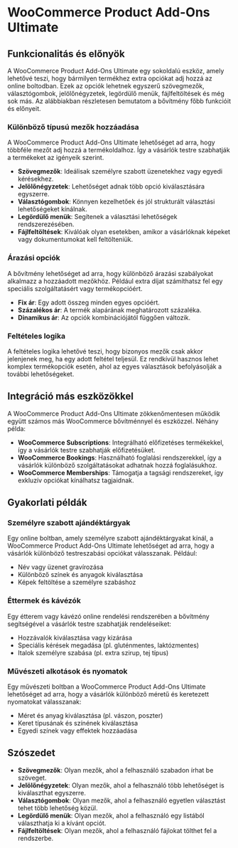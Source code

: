 # WooCommerce Product Add-Ons Ultimate

## Funkcionalitás és előnyök

A WooCommerce Product Add-Ons Ultimate egy sokoldalú eszköz, amely lehetővé teszi, hogy bármilyen termékhez extra opciókat adj hozzá az online boltodban. Ezek az opciók lehetnek egyszerű szövegmezők, választógombok, jelölőnégyzetek, legördülő menük, fájlfeltöltések és még sok más. Az alábbiakban részletesen bemutatom a bővítmény főbb funkcióit és előnyeit.

### Különböző típusú mezők hozzáadása

A WooCommerce Product Add-Ons Ultimate lehetőséget ad arra, hogy többféle mezőt adj hozzá a termékoldalhoz. Így a vásárlók testre szabhatják a termékeket az igényeik szerint.

- **Szövegmezők**: Ideálisak személyre szabott üzenetekhez vagy egyedi kérésekhez.
- **Jelölőnégyzetek**: Lehetőséget adnak több opció kiválasztására egyszerre.
- **Választógombok**: Könnyen kezelhetőek és jól strukturált választási lehetőségeket kínálnak.
- **Legördülő menük**: Segítenek a választási lehetőségek rendszerezésében.
- **Fájlfeltöltések**: Kiválóak olyan esetekben, amikor a vásárlóknak képeket vagy dokumentumokat kell feltölteniük.

### Árazási opciók

A bővítmény lehetőséget ad arra, hogy különböző árazási szabályokat alkalmazz a hozzáadott mezőkhöz. Például extra díjat számíthatsz fel egy speciális szolgáltatásért vagy termékopcióért.

- **Fix ár**: Egy adott összeg minden egyes opcióért.
- **Százalékos ár**: A termék alapárának meghatározott százaléka.
- **Dinamikus ár**: Az opciók kombinációjától függően változik.

### Feltételes logika

A feltételes logika lehetővé teszi, hogy bizonyos mezők csak akkor jelenjenek meg, ha egy adott feltétel teljesül. Ez rendkívül hasznos lehet komplex termékopciók esetén, ahol az egyes választások befolyásolják a további lehetőségeket.

## Integráció más eszközökkel

A WooCommerce Product Add-Ons Ultimate zökkenőmentesen működik együtt számos más WooCommerce bővítménnyel és eszközzel. Néhány példa:

- **WooCommerce Subscriptions**: Integrálható előfizetéses termékekkel, így a vásárlók testre szabhatják előfizetésüket.
- **WooCommerce Bookings**: Használható foglalási rendszerekkel, így a vásárlók különböző szolgáltatásokat adhatnak hozzá foglalásukhoz.
- **WooCommerce Memberships**: Támogatja a tagsági rendszereket, így exkluzív opciókat kínálhatsz tagjaidnak.

## Gyakorlati példák

### Személyre szabott ajándéktárgyak

Egy online boltban, amely személyre szabott ajándéktárgyakat kínál, a WooCommerce Product Add-Ons Ultimate lehetőséget ad arra, hogy a vásárlók különböző testreszabási opciókat válasszanak. Például:

- Név vagy üzenet gravírozása
- Különböző színek és anyagok kiválasztása
- Képek feltöltése a személyre szabáshoz

### Éttermek és kávézók

Egy étterem vagy kávézó online rendelési rendszerében a bővítmény segítségével a vásárlók testre szabhatják rendeléseiket:

- Hozzávalók kiválasztása vagy kizárása
- Speciális kérések megadása (pl. gluténmentes, laktózmentes)
- Italok személyre szabása (pl. extra szirup, tej típus)

### Művészeti alkotások és nyomatok

Egy művészeti boltban a WooCommerce Product Add-Ons Ultimate lehetőséget ad arra, hogy a vásárlók különböző méretű és keretezett nyomatokat válasszanak:

- Méret és anyag kiválasztása (pl. vászon, poszter)
- Keret típusának és színének kiválasztása
- Egyedi színek vagy effektek hozzáadása

## Szószedet

- **Szövegmezők**: Olyan mezők, ahol a felhasználó szabadon írhat be szöveget.
- **Jelölőnégyzetek**: Olyan mezők, ahol a felhasználó több lehetőséget is kiválaszthat egyszerre.
- **Választógombok**: Olyan mezők, ahol a felhasználó egyetlen választást tehet több lehetőség közül.
- **Legördülő menük**: Olyan mezők, ahol a felhasználó egy listából választhatja ki a kívánt opciót.
- **Fájlfeltöltések**: Olyan mezők, ahol a felhasználó fájlokat tölthet fel a rendszerbe.